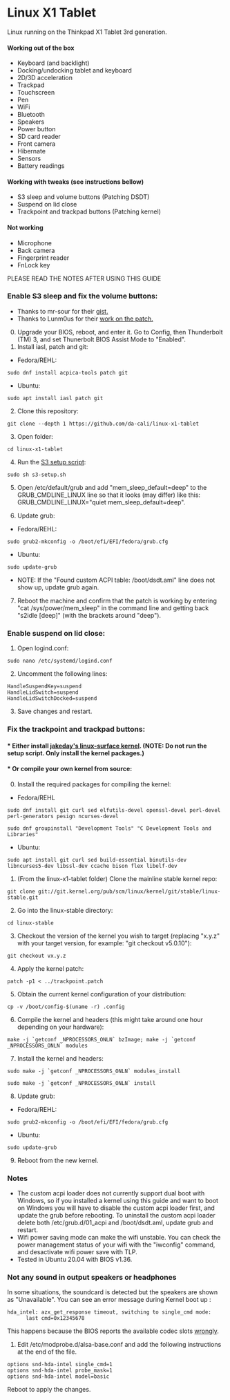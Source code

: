 # Linux X1 Tablet

Linux running on the Thinkpad X1 Tablet 3rd generation.

#### Working out of the box

* Keyboard (and backlight)
* Docking/undocking tablet and keyboard
* 2D/3D acceleration
* Trackpad
* Touchscreen
* Pen
* WiFi
* Bluetooth
* Speakers
* Power button
* SD card reader
* Front camera
* Hibernate
* Sensors
* Battery readings

#### Working with tweaks (see instructions bellow)

* S3 sleep and volume buttons (Patching DSDT)
* Suspend on lid close
* Trackpoint and trackpad buttons (Patching kernel)

#### Not working

* Microphone
* Back camera
* Fingerprint reader
* FnLock key

PLEASE READ THE NOTES AFTER USING THIS GUIDE

### Enable S3 sleep and fix the volume buttons:

* Thanks to mr-sour for their [gist.](https://gist.github.com/mr-sour/e6e4f462dff2334aad84b6edd5181c09)
* Thanks to Lunm0us for their [work on the patch.](https://github.com/Lunm0us/linux-tp1gen3)

0. Upgrade your BIOS, reboot, and enter it. Go to Config, then Thunderbolt (TM) 3, and set Thunerbolt BIOS Assist Mode to "Enabled".
1. Install iasl, patch and git:
  * Fedora/REHL:
  ```
  sudo dnf install acpica-tools patch git
  ```
  * Ubuntu:
  ```
  sudo apt install iasl patch git
  ```
2. Clone this repository:
  ```
  git clone --depth 1 https://github.com/da-cali/linux-x1-tablet
  ```
3. Open folder:
  ```
  cd linux-x1-tablet
  ```
4. Run the [S3 setup script](https://github.com/da-cali/linux-x1-tablet/blob/master/s3-setup.sh):
  ```
  sudo sh s3-setup.sh
  ```
5. Open /etc/default/grub and add "mem_sleep_default=deep" to the GRUB_CMDLINE_LINUX line so that it looks (may differ) like this: GRUB_CMDLINE_LINUX="quiet mem_sleep_default=deep".

6. Update grub:
  * Fedora/REHL: 
  ```
  sudo grub2-mkconfig -o /boot/efi/EFI/fedora/grub.cfg
  ```  
  * Ubuntu:
  ```
  sudo update-grub
  ```
  * NOTE: If the "Found custom ACPI table: /boot/dsdt.aml" line does not show up, update grub again.

7. Reboot the machine and confirm that the patch is working by entering "cat /sys/power/mem_sleep" in the command line and getting back "s2idle [deep]" (with the brackets around "deep").

### Enable suspend on lid close:

1. Open logind.conf:
  ```
  sudo nano /etc/systemd/logind.conf
  ```
2. Uncomment the following lines:
  ```
  HandleSuspendKey=suspend
  HandleLidSwitch=suspend
  HandleLidSwitchDocked=suspend
  ```
3. Save changes and restart.


### Fix the trackpoint and trackpad buttons:

#### * Either install [jakeday's linux-surface kernel](https://github.com/jakeday/linux-surface). (NOTE: Do not run the setup script. Only install the kernel packages.)

#### * Or compile your own kernel from source:

0. Install the required packages for compiling the kernel:
  * Fedora/REHL
  ```
  sudo dnf install git curl sed elfutils-devel openssl-devel perl-devel perl-generators pesign ncurses-devel
  ```
  ```
  sudo dnf groupinstall "Development Tools" "C Development Tools and Libraries"
  ```
  * Ubuntu:
  ```
  sudo apt install git curl sed build-essential binutils-dev libncurses5-dev libssl-dev ccache bison flex libelf-dev
  ```
1. (From the linux-x1-tablet folder) Clone the mainline stable kernel repo:
  ```
  git clone git://git.kernel.org/pub/scm/linux/kernel/git/stable/linux-stable.git
  ```
2. Go into the linux-stable directory:
  ```
  cd linux-stable
  ```
3. Checkout the version of the kernel you wish to target (replacing "x.y.z" with your target version, for example: "git checkout v5.0.10"):
  ```
  git checkout vx.y.z
  ```
4. Apply the kernel patch:
  ```
  patch -p1 < ../trackpoint.patch
  ```
5. Obtain the current kernel configuration of your distribution:
  ```
  cp -v /boot/config-$(uname -r) .config
  ```
6. Compile the kernel and headers (this might take around one hour depending on your hardware):
  ```
  make -j `getconf _NPROCESSORS_ONLN` bzImage; make -j `getconf _NPROCESSORS_ONLN` modules
  ```
7. Install the kernel and headers:
  ```
  sudo make -j `getconf _NPROCESSORS_ONLN` modules_install
  ```
  ```
  sudo make -j `getconf _NPROCESSORS_ONLN` install
  ```
8. Update grub:
  * Fedora/REHL: 
  ```
  sudo grub2-mkconfig -o /boot/efi/EFI/fedora/grub.cfg
  ```  
  * Ubuntu:
  ```
  sudo update-grub
  ```
9. Reboot from the new kernel.

### Notes

* The custom acpi loader does not currently support dual boot with Windows, so if you installed a kernel using this guide and want to boot on Windows you will have to disable the custom acpi loader first, and update the grub before rebooting. To uninstall the custom acpi loader delete both /etc/grub.d/01_acpi and /boot/dsdt.aml, update grub and restart.
* Wifi power saving mode can make the wifi unstable. You can check the power management status of your wifi with the "iwconfig" command, and desactivate wifi power save with TLP.
* Tested in Ubuntu 20.04 with BIOS v1.36.

### Not any sound in output speakers or headphones

In some situations, the soundcard is detected but the speakers are shown as "Unavailable". You can see an error message during Kernel boot up : 
```
hda_intel: azx_get_response timeout, switching to single_cmd mode:
      last cmd=0x12345678
```

This happens because the BIOS reports the available codec slots [wrongly](https://www.kernel.org/doc/html/v4.10/sound/hd-audio/notes.html). 

1. Edit /etc/modprobe.d/alsa-base.conf and add the following instructions at the end of the file.
```
options snd-hda-intel single_cmd=1
options snd-hda-intel probe_mask=1
options snd-hda-intel model=basic
```

Reboot to apply the changes.
